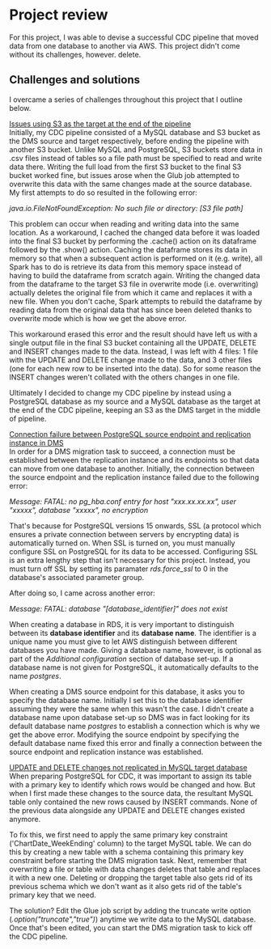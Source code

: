 # Project review

For this project, I was able to devise a successful CDC pipeline that moved data from one database to another via AWS. This project didn't come without its challenges, however. delete. 


## Challenges and solutions

I overcame a series of challenges throughout this project that I outline below.

<ins>Issues using S3 as the target at the end of the pipeline</ins>
<br>
Initially, my CDC pipeline consisted of a MySQL database and S3 bucket as the DMS source and target respectively, before ending the pipeline with another S3 bucket. Unlike MySQL and PostgreSQL, S3 buckets store data in .csv files instead of tables so a file path must be specified to read and write data there. Writing the full load from the first S3 bucket to the final S3 bucket worked fine, but issues arose when the Glub job attempted to overwrite this data with the same changes made at the source database. My first attempts to do so resulted in the following error:

<i>java.io.FileNotFoundException: No such file or directory: [S3 file path]</i>

This problem can occur when reading and writing data into the same location. As a workaround, I cached the changed data before it was loaded into the final S3 bucket by performing the .cache() action on its dataframe followed by the .show() action. Caching the dataframe stores its data in memory so that when a subsequent action is performed on it (e.g. write), all Spark has to do is retrieve its data from this memory space instead of having to build the dataframe from scratch again. Writing the changed data from the dataframe to the target S3 file in overwrite mode (i.e. overwriting) actually deletes the original file from which it came and replaces it with a new file. When you don't cache, Spark attempts to rebuild the dataframe by reading data from the original data that has since been deleted thanks to overwrite mode which is how we get the above error. 

This workaround erased this error and the result should have left us with a single output file in the final S3 bucket containing all the UPDATE, DELETE and INSERT changes made to the data. Instead, I was left with 4 files: 1 file with the UPDATE and DELETE change made to the data, and 3 other files (one for each new row to be inserted into the data). So for some reason the INSERT changes weren't collated with the others changes in one file. 

Ultimately I decided to change my CDC pipeline by instead using a PostgreSQL database as my source and a MySQL database as the target at the end of the CDC pipeline, keeping an S3 as the DMS target in the middle of pipeline. 


<ins>Connection failure between PostgreSQL source endpoint and replication instance in DMS</ins>
<br>
In order for a DMS migration task to succeed, a connection must be established between the replication instance and its endpoints so that data can move from one database to another. Initially, the connection between the source endpoint and the replication instance failed due to the following error:

<i>Message: FATAL: no pg_hba.conf entry for host "xxx.xx.xx.xx", user "xxxxx", database "xxxxx", no encryption</i>

That's because for PostgreSQL versions 15 onwards, SSL (a protocol which ensures a private connection between servers by encrypting data) is automatically turned on. When SSL is turned on, you must manually configure SSL on PostgreSQL for its data to be accessed. Configuring SSL is an extra lengthy step that isn't necessary for this project. Instead, you must turn off SSL by setting its paramater <i>rds.force_ssl</i> to 0 in the database's associated parameter group.

After doing so, I came across another error:

<i>Message: FATAL: database "[database_identifier]" does not exist</i>

When creating a database in RDS, it is very important to distinguish between its <b>database identifier</b> and its <b>database name</b>. The identifier is a unique name you must give to let AWS distinguish between different databases you have made. Giving a database name, however, is optional as part of the <i>Additional configuration</i> section of database set-up. If a database name is not given for PostgreSQL, it automatically defaults to the name <i>postgres</i>.

When creating a DMS source endpoint for this database, it asks you to specify the database name. Initially I set this to the database identifier assuming they were the same when this wasn't the case. I didn't create a database name upon database set-up so DMS was in fact looking for its default database name <i>postgres</i> to establish a connection which is why we get the above error. Modifying the source endpoint by specifying the default database name fixed this error and finally a connection between the source endpoint and replication instance was established. 


<ins>UPDATE and DELETE changes not replicated in MySQL target database</ins>
<br>
When preparing PostgreSQL for CDC, it was important to assign its table with a primary key to identify which rows would be changed and how. But when I first made these changes to the source data, the resultant MySQL table only contained the new rows caused by INSERT commands. None of the previous data alongside any UPDATE and DELETE changes existed anymore.

To fix this, we first need to apply the same primary key constraint ('ChartDate_WeekEnding' column) to the target MySQL table. We can do this by creating a new table with a schema containing this primary key constraint before starting the DMS migration task. Next, remember that overwriting a file or table with data changes deletes that table and replaces it with a new one. Deleting or dropping the target table also gets rid of its previous schema which we don't want as it also gets rid of the table's primary key that we need.

The solution? Edit the Glue job script by adding the truncate write option (<i>.option("truncate","true")</i>) anytime we write data to the MySQL database. Once that's been edited, you can start the DMS migration task to kick off the CDC pipeline. 




